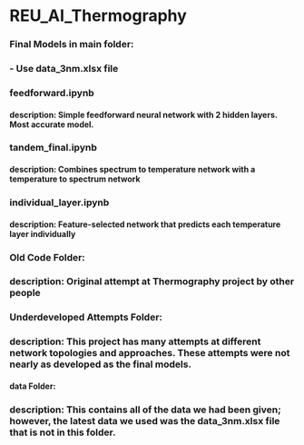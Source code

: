 # REU_AI_Thermography

### Final Models in main folder: 
### - Use data_3nm.xlsx file

### feedforward.ipynb
#### description: Simple feedforward neural network with 2 hidden layers. Most accurate model.


### tandem_final.ipynb
#### description: Combines spectrum to temperature network with a temperature to spectrum network


### individual_layer.ipynb
#### description: Feature-selected network that predicts each temperature layer individually


### Old Code Folder: 
### description: Original attempt at Thermography project by other people

### Underdeveloped Attempts Folder: 
### description: This project has many attempts at different network topologies and approaches. These attempts were not nearly as developed as the final models. 

#### data Folder: 
### description: This contains all of the data we had been given; however, the latest data we used was the data_3nm.xlsx file that is not in this folder.

 
